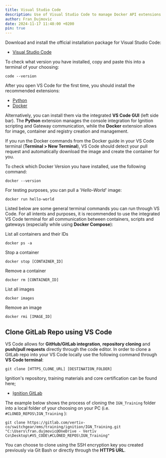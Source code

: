 ```yaml
---
title: Visual Studio Code
description: Use of Visual Studio Code to manage Docker API extensions and edit code.
author: Fran_Dujmovic
date: 2024-11-17 11:48:00 +0200
pin: true
---
```

Download and install the official installation package for Visual Studio Code:

- [Visual Studio Code](https://code.visualstudio.com/)

To check what version you have installed, copy and paste this into a terminal of your choosing:

```
code --version
```

After you open VS Code for the first time, you should install the recommended extensions:

- [Python](https://marketplace.visualstudio.com/items?itemName=ms-python.python)
- [Docker](https://marketplace.visualstudio.com/items?itemName=ms-azuretools.vscode-docker)

Alternatively, you can install them via the integrated **VS Code GUI** (left side bar). The **Python** extension manages the console integration for Ignition scripting and Gateway communication, while the **Docker** extension allows for image, container and registry creation and management.

If you run the Docker commands from the Docker guide in your VS Code terminal (**Terminal > New Terminal**), VS Code should detect your pull request and automatically download the image and create the container for you.

To check which Docker Version you have installed, use the following command:

```
docker --version
```

For testing purposes, you can pull a '*Hello-World*' image:

```
docker run hello-world
```

Listed below are some general terminal commands you can run through VS Code. For all intents and purposes, it is recommended to use the integrated VS Code terminal for all communication between containers, scripts and gateways (especially while using **Docker Compose**):

List all containers and their IDs
```
docker ps -a 
```

Stop a container
```
docker stop [CONTAINER_ID]
```

Remove a container
```
docker rm [CONTAINER_ID]
```

List all images
```
docker images
```

Remove an image
```
docker rmi [IMAGE_ID]
```


## Clone GitLab Repo using VS Code

VS Code allows for **GitHub/GitLab integration**, **repository cloning** and **push/pull requests** directly through the code editor.
In order to clone a GitLab repo into your VS Code locally use the following command through **VS Code terminal**:

```
git clone [HTTPS_CLONE_URL] [DESTINATION_FOLDER]
```

Ignition's repository, training materials and core certification can be found here;

- [Ignition GitLab](https://gitlab.com/vertiv-co/switchgear/ems/training/ignition/IGN_Training)

The example below shows the process of cloning the  `IGN_Training` folder into a local folder of your choosing on your PC (i.e. `#CLONED_REPOS\IGN_Training` ):

```
git clone https://gitlab.com/vertiv-co/switchgear/ems/training/ignition/IGN_Training.git "C:\Users\fran.dujmovic@OneDrive - Vertiv Co\Desktop\#VS_CODE\#CLONED_REPOS\IGN_Training"
```

You can choose to clone using the SSH encryption key you created previously via Git Bash or directly through the **HTTPS URL**.
